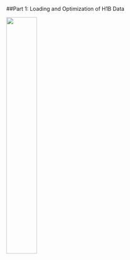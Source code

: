 


##Part 1: Loading and Optimization of H1B Data

<img src="https://github.com/ankit-kothari/data_science_journey/blob/master/github_images/h1boptimizedplot.png" height="40%" width="40%">
